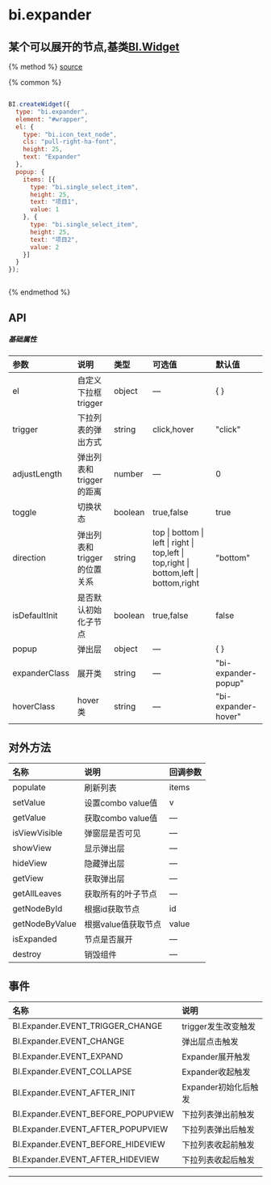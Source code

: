 # bi.expander

## 某个可以展开的节点,基类[BI.Widget](/core/widget.md)

{% method %}
[source](https://jsfiddle.net/fineui/2xavqk4k/)

{% common %}
```javascript

BI.createWidget({
  type: "bi.expander",
  element: "#wrapper",
  el: {
    type: "bi.icon_text_node",
    cls: "pull-right-ha-font",
    height: 25,
    text: "Expander"
  },
  popup: {
    items: [{
      type: "bi.single_select_item",
      height: 25,
      text: "项目1",
      value: 1
    }, {
      type: "bi.single_select_item",
      height: 25,
      text: "项目2",
      value: 2
    }]
  }
});



```

{% endmethod %}

## API
##### 基础属性
| 参数    | 说明           | 类型  | 可选值 | 默认值
| :------ |:-------------  | :-----| :----|:----
| el | 自定义下拉框trigger | object | — |{ }|
| trigger | 下拉列表的弹出方式  | string |  click,hover | "click" |
| adjustLength | 弹出列表和trigger的距离 | number | — | 0 |
| toggle | 切换状态 | boolean | true,false | true |
| direction | 弹出列表和trigger的位置关系 | string | top &#124; bottom &#124; left &#124; right &#124; top,left &#124; top,right &#124; bottom,left &#124; bottom,right  | "bottom"|
| isDefaultInit | 是否默认初始化子节点 |boolean | true,false | false |
| popup | 弹出层 | object | — | { }|
| expanderClass | 展开类 | string | —| "bi-expander-popup" |
| hoverClass | hover类| string | — | "bi-expander-hover" |



## 对外方法
| 名称     | 说明                           |  回调参数     
| :------ |:-------------                  | :-----   
| populate | 刷新列表 | items  |
| setValue | 设置combo value值| v |
| getValue | 获取combo value值 | —|
| isViewVisible | 弹窗层是否可见 | —|
| showView | 显示弹出层| —|
| hideView | 隐藏弹出层| —|
| getView | 获取弹出层| —|
| getAllLeaves | 获取所有的叶子节点 | —|
| getNodeById | 根据id获取节点 | id |
| getNodeByValue | 根据value值获取节点 | value |
| isExpanded |  节点是否展开 | — |
| destroy | 销毁组件| — |

## 事件
| 名称     | 说明                |
| :------ |:------------- |
|BI.Expander.EVENT_TRIGGER_CHANGE | trigger发生改变触发   |
|BI.Expander.EVENT_CHANGE |  弹出层点击触发          |
|BI.Expander.EVENT_EXPAND |  Expander展开触发   |
|BI.Expander.EVENT_COLLAPSE |    Expander收起触发
|BI.Expander.EVENT_AFTER_INIT |  Expander初始化后触发 |
|BI.Expander.EVENT_BEFORE_POPUPVIEW | 下拉列表弹出前触发 |
|BI.Expander.EVENT_AFTER_POPUPVIEW | 下拉列表弹出后触发 |
|BI.Expander.EVENT_BEFORE_HIDEVIEW | 下拉列表收起前触发 |
|BI.Expander.EVENT_AFTER_HIDEVIEW | 下拉列表收起后触发 |

---


